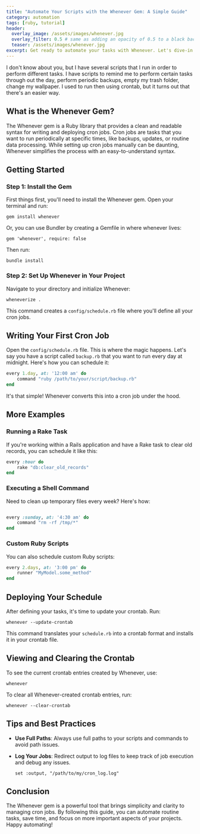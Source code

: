 ```yaml
---
title: "Automate Your Scripts with the Whenever Gem: A Simple Guide"
category: automation
tags: [ruby, tutorial]
header:
  overlay_image: /assets/images/whenever.jpg
  overlay_filter: 0.5 # same as adding an opacity of 0.5 to a black background
  teaser: /assets/images/whenever.jpg
excerpt: Get ready to automate your tasks with Whenever. Let's dive-in  and see how we can use this gem to easily create and manage cron jobs in Ruby.
---
```


I don't know about you, but I have several scripts that I run in order to perform different tasks. I have scripts to remind me to perform certain tasks through out the day, perform periodic backups, empty my trash folder, change my wallpaper. I used to run then using crontab, but it turns out that there's an easier way.

## What is the Whenever Gem?

The Whenever gem is a Ruby library that provides a clean and readable syntax for writing and deploying cron jobs. Cron jobs are tasks that you want to run periodically at specific times, like backups, updates, or routine data processing. While setting up cron jobs manually can be daunting, Whenever simplifies the process with an easy-to-understand syntax.

## Getting Started

### Step 1: Install the Gem

First things first, you'll need to install the Whenever gem. Open your terminal and run:

`gem install whenever`

Or, you can use Bundler by creating a Gemfile in where whenever lives:

`gem 'whenever', require: false`

Then run:

`bundle install`

### Step 2: Set Up Whenever in Your Project

Navigate to your directory and initialize Whenever:

`wheneverize .`

This command creates a `config/schedule.rb` file where you'll define all your cron jobs.

## Writing Your First Cron Job

Open the `config/schedule.rb` file. This is where the magic happens. Let's say you have a script called `backup.rb` that you want to run every day at midnight. Here's how you can schedule it:

```ruby
every 1.day, at: '12:00 am' do
	command "ruby /path/to/your/script/backup.rb"
end
```

It's that simple! Whenever converts this into a cron job under the hood.

## More Examples

### Running a Rake Task

If you're working within a Rails application and have a Rake task to clear old records, you can schedule it like this:

```ruby
every :hour do
	rake "db:clear_old_records"
end
```

### Executing a Shell Command

Need to clean up temporary files every week? Here's how:

```ruby

every :sunday, at: '4:30 am' do
	command "rm -rf /tmp/*"
end
```

### Custom Ruby Scripts

You can also schedule custom Ruby scripts:

```ruby
every 2.days, at: '3:00 pm' do
	runner "MyModel.some_method"
end
```

## Deploying Your Schedule

After defining your tasks, it's time to update your crontab. Run:

`whenever --update-crontab`

This command translates your `schedule.rb` into a crontab format and installs it in your crontab file.

## Viewing and Clearing the Crontab

To see the current crontab entries created by Whenever, use:

`whenever`

To clear all Whenever-created crontab entries, run:

`whenever --clear-crontab`

## Tips and Best Practices

- **Use Full Paths**: Always use full paths to your scripts and commands to avoid path issues.

- **Log Your Jobs**: Redirect output to log files to keep track of job execution and debug any issues.

  `set :output, "/path/to/my/cron_log.log"`

## Conclusion

The Whenever gem is a powerful tool that brings simplicity and clarity to managing cron jobs. By following this guide, you can automate routine tasks, save time, and focus on more important aspects of your projects. Happy automating!
